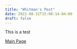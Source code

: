 ```yaml
---
title: "Whitman's Post"
date: 2022-08-31T15:08:14-04:00
draft: false
---
```

This is a test

[Main Page](https://resilient-figolla-cffcdc.netlify.app/)
